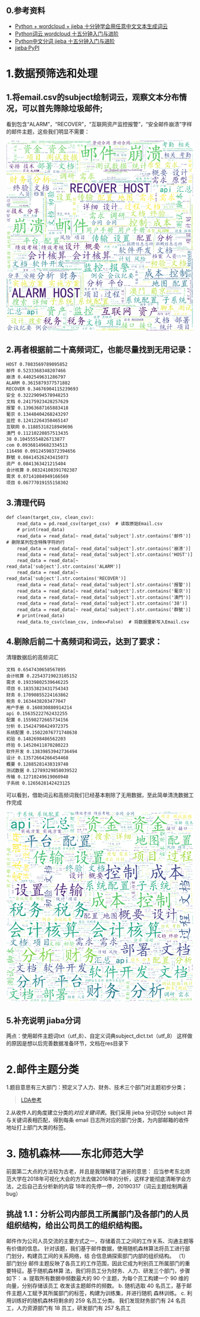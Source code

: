 ## 0.参考资料
* [Python + wordcloud + jieba 十分钟学会用任意中文文本生成词云](https://blog.csdn.net/fontthrone/article/details/72782971)
* [Python词云 wordcloud 十五分钟入门与进阶](https://blog.csdn.net/fontthrone/article/details/72775865)
* [Python中文分词 jieba 十五分钟入门与进阶](https://blog.csdn.net/fontthrone/article/details/72782499)
* [jieba·PyPI](https://pypi.org/project/jieba/)
# 1.数据预筛选和处理
## 1.将email.csv的subject绘制词云，观察文本分布情况，可以首先筛除垃圾邮件;
看到包含“ALARM”，“RECOVER”，“互联网资产监控报警”，“安全邮件崩溃”字样的邮件主题，这些我们明显不需要：

![](/chinavis2018/res/wrong_result1.png)

## 2.再者根据前二十高频词汇，也能尽量找到无用记录：
```
HOST 0.7083569789095852
邮件 0.5233368348207466
崩溃 0.4402549631286797
ALARM 0.3615879377571882
RECOVER 0.34676904115239693
安全 0.32229094578948253
文档 0.24175923428257629
报警 0.13963687165883418
葡京 0.13448404268243297
监控 0.12412264358465147
互联网 0.11885318218949696
澳門 0.11210220857513435
38 0.10455554826713877
com 0.09368149682334513
116498 0.09124598372394656
群號 0.08414526243415073
资产 0.0841363421215404
会计核算 0.08324108391702387
需求 0.07141084949166569
项目 0.06777019155158302
```
## 3.清理代码
```
def clean(target_csv, clean_csv):
    read_data = pd.read_csv(target_csv)  # 读取原始Email.csv
    # print(read_data)
    read_data = read_data[~ read_data['subject'].str.contains('邮件')]  # 删除某列包含特殊字符的行
    read_data = read_data[~ read_data['subject'].str.contains('崩溃')]  
    read_data = read_data[~ read_data['subject'].str.contains('HOST')]
    read_data = read_data[~ read_data['subject'].str.contains('ALARM')]
    read_data = read_data[~ read_data['subject'].str.contains('RECOVER')]
    read_data = read_data[~ read_data['subject'].str.contains('报警')]
    read_data = read_data[~ read_data['subject'].str.contains('葡京')]
    read_data = read_data[~ read_data['subject'].str.contains('澳門')]
    read_data = read_data[~ read_data['subject'].str.contains('38')]
    read_data = read_data[~ read_data['subject'].str.contains('群號')]
    # print(read_data)
    read_data.to_csv(clean_csv, index=False)  # 将数据重新写入Email.csv
```
## 4.剔除后前二十高频词和词云，达到了要求：
清理数据后的高频词汇
```
文档 0.6547430658567895
会计核算 0.22543719023105152
需求 0.19339802539646225
项目 0.18353823431754343
财务 0.17090855224163862
税务 0.1634438203477047
用户手册 0.160830880914214
api 0.15635222762432255
配置 0.15598272665734156
分析 0.15424798424972375
系统配置 0.15022076771748638
初验 0.1482698486562203
终验 0.14520411870280223
软件开发 0.13839853942736494
设计 0.13572664266454468
概要 0.12885281438319748
测试数据 0.12789329858039522
传输 0.12710249619060948
子系统 0.1265628142423125
```
可以看到，借助词云和高频词我们已经基本剔除了无用数据，至此简单清洗数据工作完成

![](/chinavis2018/res/result1.png)

## 5.补充说明 jiaba分词
两点：使用邮件主题词txt（utf_8）、自定义词典subject_dict.txt（utf_8）
这样做的原因是想以后完善数据准备环节，文档在res目录下

# 2.邮件主题分类
1.题目意思有三大部门：预定义了人力、财务、技术三个部门对主题初步分类；

>[LDA参考](https://github.com/ljpzzz/machinelearning/blob/master/natural-language-processing/lda.ipynb)



2.从收件人的角度建立分类的*对应关键词表*。我们采用 jieba 分词切分 subject 并与关键词表相匹配，得到每条 email 日志所对应的部门分类，为内部邮箱的收件地址打上部门大类的标签。

# 3. 随机森林——东北师范大学
前面第二大点的方法较为古老，并且是我理解错了迪哥的意思：
应当参考东北师范大学在2018年可视化大会的方法去做2016年的分析，这样才能彻底清晰学会方法，之后自己去分析新的内容
18年的先停一停，20190317（词云主题绘制两遍bug）

## 挑战 1.1：分析公司内部员工所属部门及各部门的人员组织结构，给出公司员工的组织结构图。
>
邮件作为公司人员交流的主要方式之一，存储着员工之间的工作关系、沟通主题等有价值的信息。
针对该题，我们基于邮件数据，使用随机森林算法将员工进行部门划分，构建员工间的关系网络，结
合信息熵探索部门内部的组织结构。
（1） 部门划分 
邮件主题反映了各员工的工作范围，因此它成为判别员工所属部门的重要特征。基于随机森林算
法，我们将员工分为财务、人力、研发三个部门，步骤如下：
a. 提取所有数据中频数最大的 90 个主题，为每个员工构建一个 90 维的向量，分别存储该员工
收发该主题邮件的频数。
b. 随机选取 40 名员工，基于邮件主题人工赋予其所属部门的标签，构建为训练集，并进行随机
森林训练。
c. 利用训练好的随机森林将剩余的 259 名员工分类。
我们发现财务部门有 24 名员工，人力资源部门有 18 员工，研发部门有 257 名员工

